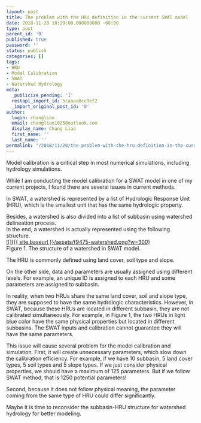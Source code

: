 ```yaml
---
layout: post
title: The problem with the HRU definition in the current SWAT model
date: 2018-11-20 18:29:00.000000000 -08:00
type: post
parent_id: '0'
published: true
password: ''
status: publish
categories: []
tags:
- HRU
- Model Calibration
- SWAT
- Watershed Hydrology
meta:
  _publicize_pending: '1'
  restapi_import_id: 5caaaa8cc3ef2
  _import_original_post_id: '0'
author:
  login: changliao
  email: changliao1025@outlook.com
  display_name: Chang Liao
  first_name: ''
  last_name: ''
permalink: "/2018/11/20/the-problem-with-the-hru-definition-in-the-current-swat-model/"
---
```

Model calibration is a critical step in most numerical simulations, including hydrology simulations.

While I am conducting the model calibration for a SWAT model in one of my current projects, I found there are several issues in current methods.

In SWAT, a watershed is represented by a list of Hydrologic Response Unit (HRU), which is the smallest unit that has the same hydrologic property.

Besides, a watershed is also divided into a list of subbasin using watershed delineation process.  
In the end, a watershed is actually represented using the following structure.  
[![]({{ site.baseurl }}/assets/f9475-watershed.png?w=300)](https://changliao.files.wordpress.com/2018/11/f9475-watershed.png)  
Figure 1. The structure of a watershed in SWAT model.

The HRU is commonly defined using land cover, soil type and slope.

On the other side, data and parameters are usually assigned using different levels. For example, an unique ID is assigned to each HRU and some parameters are assigned to subbasin.

In reality, when two HRUs share the same land cover, soil and slope type, they are supposed to have the same hydrologic characteristics. However, in SWAT, because these HRUs are located in different subbasin, they are not calibrated simultaneously. For example, in Figure 1, the two HRUs in light blue color have the same physical properties but located in different subbasins. The SWAT inputs and calibration cannot guarantee they will have the same parameters.

This issue will cause several problem for the model calibration and simulation. First, it will create unnecessary parameters, which slow down the calibration efficiency. For example, if we have 10 subbasin, 5 land cover types, 5 soil types and 5 slope types. If we just consider physical properties, we should have a maximum of 125 parameters. But if we follow SWAT method, that is 1250 potential parameters!

Second, because it does not follow physical meaning, the parameter coming from the same type of HRU could differ significantly.

Maybe it is time to reconsider the subbasin-HRU structure for watershed hydrology for better modeling.

